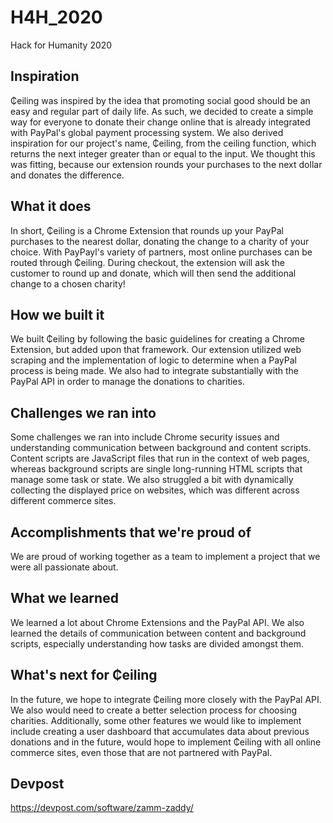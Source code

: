 # H4H_2020
Hack for Humanity 2020

## Inspiration
₵eiling was inspired by the idea that promoting social good should be an easy and regular part of daily life. As such, we decided to create a simple way for everyone to donate their change online that is already integrated with PayPal's global payment processing system. We also derived inspiration for our project's name, ₵eiling, from the ceiling function, which returns the next integer greater than or equal to the input. We thought this was fitting, because our extension rounds your purchases to the next dollar and donates the difference. 

## What it does
In short, ₵eiling is a Chrome Extension that rounds up your PayPal purchases to the nearest dollar, donating the change to a charity of your choice. With PayPayl's variety of partners, most online purchases can be routed through ₵eiling. During checkout, the extension will ask the customer to round up and donate, which will then send the additional change to a chosen charity!

## How we built it
We built ₵eiling by following the basic guidelines for creating a Chrome Extension, but added upon that framework. Our extension utilized web scraping and the implementation of logic to determine when a PayPal process is being made. We also had to integrate substantially with the PayPal API in order to manage the donations to charities.

## Challenges we ran into
Some challenges we ran into include Chrome security issues and understanding communication between background and content scripts. Content scripts are JavaScript files that run in the context of web pages, whereas background scripts are single long-running HTML scripts that manage some task or state. We also struggled a bit with dynamically collecting the displayed price on websites, which was different across different commerce sites.

## Accomplishments that we're proud of
We are proud of working together as a team to implement a project that we were all passionate about. 

## What we learned
We learned a lot about Chrome Extensions and the PayPal API. We also learned the details of communication between content and background scripts, especially understanding how tasks are divided amongst them.  

## What's next for ₵eiling
In the future, we hope to integrate ₵eiling more closely with the PayPal API. We also would need to create a better selection process for choosing charities. Additionally, some other features we would like to implement include creating a user dashboard that accumulates data about previous donations and in the future, would hope to implement ₵eiling with all online commerce sites, even those that are not partnered with PayPal.

## Devpost
https://devpost.com/software/zamm-zaddy/
